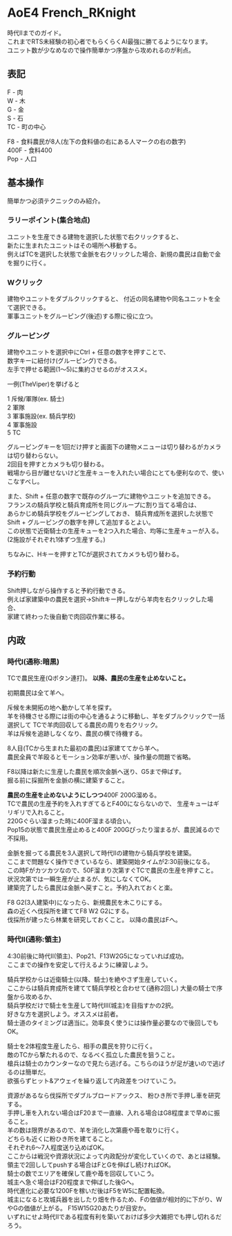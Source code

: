 # AoE4 French_RKnight

時代IIまでのガイド。  
これまでRTS未経験の初心者でもらくらくAI最強に勝てるようになります。  
ユニット数が少なめなので操作簡単かつ序盤から攻めれるのが利点。

## 表記
F - 肉  
W - 木  
G - 金  
S - 石  
TC - 町の中心  

F8 - 食料農民が8人(左下の食料値の右にある人マークの右の数字)  
400F - 食料400  
Pop - 人口  

## 基本操作
簡単かつ必須テクニックのみ紹介。
### ラリーポイント(集合地点)
ユニットを生産できる建物を選択した状態で右クリックすると、  
新たに生まれたユニットはその場所へ移動する。  
例えばTCを選択した状態で金脈を右クリックした場合、新規の農民は自動で金を掘りに行く。

### Wクリック
建物やユニットをダブルクリックすると、
付近の同名建物や同名ユニットを全て選択できる。  
軍事ユニットをグルーピング(後述)する際に役に立つ。

### グルーピング
建物やユニットを選択中にCtrl + 任意の数字を押すことで、  
数字キーに紐付け(グルーピング)できる。  
左手で押せる範囲(1～5)に集約させるのがオススメ。  

一例(TheViper)を挙げると  

1 斥候/軍隊(ex. 騎士)  
2 軍隊  
3 軍事施設(ex. 騎兵学校)  
4 軍事施設  
5 TC  

グルーピングキーを1回だけ押すと画面下の建物メニューは切り替わるがカメラは切り替わらない。  
2回目を押すとカメラも切り替わる。  
戦場から目が離せないけど生産キューを入れたい場合にとても便利なので、使いこなすべし。

また、Shift + 任意の数字で既存のグループに建物やユニットを追加できる。  
フランスの騎兵学校と騎兵育成所を同じグループに割り当てる場合は、  
あらかじめ騎兵学校をグルーピングしておき、
騎兵育成所を選択した状態でShift + グルーピングの数字を押して追加するとよい。  
この状態で近衛騎士の生産キューを2つ入れた場合、均等に生産キューが入る。  
(2施設がそれぞれ1体ずつ生産する。)

ちなみに、Hキーを押すとTCが選択されてカメラも切り替わる。

### 予約行動
Shift押しながら操作すると予約行動できる。  
例えば家建築中の農民を選択->Shiftキー押しながら羊肉を右クリックした場合、  
家建て終わった後自動で肉回収作業に移る。

## 内政
### 時代I(通称:暗黒)
TCで農民生産(Qボタン連打)。
**以降、農民の生産を止めないこと。**

初期農民は全て羊へ。

斥候を未開拓の地へ動かして羊を探す。  
羊を待機させる際には街の中心を通るように移動し、羊をダブルクリックで一括選択して
TCで羊肉回収してる農民の周りを右クリック。  
羊は斥候を追跡しなくなり、農民の横で待機する。

8人目(TCから生まれた最初の農民)は家建ててから羊へ。  
農民全員で羊殴るとモーション効率が悪いが、操作量の問題で省略。

F8以降は新たに生産した農民を順次金脈へ送り、G5まで伸ばす。  
掘る前に採掘所を金脈の横に建築すること。

**農民の生産を止めないようにしつつ**400F 200G溜める。  
TCで農民の生産予約を入れすぎてるとF400にならないので、
生産キューはギリギリで入れること。  
220Gぐらい溜まった時に400F溜まる頃合い。  
Pop15の状態で農民生産止めると400F 200Gぴったり溜まるが、農民減るので不採用。

金脈を掘ってる農民を3人選択して時代IIの建物から騎兵学校を建築。  
ここまで問題なく操作できているなら、建築開始タイムが2:30前後になる。  
この時Fがカツカツなので、50F溜まり次第すぐTCで農民の生産を押すこと。  
状況次第では一瞬生産が止まるが、気にしなくてOK。  
建築完了したら農民は金脈へ戻すこと。予約入れておくと楽。  

F8 G2(3人建築中)になったら、新規農民を木こりにする。  
森の近くへ伐採所を建ててF8 W2 G2にする。  
伐採所が建ったら林業を研究しておくこと。
以降の農民はFへ。  



### 時代II(通称:領主)
4:30前後に時代II(領主)、Pop21、F13W2G5になっていれば成功。  
ここまでの操作を安定して行えるように練習しよう。

騎兵学校からは近衛騎士(以降、騎士)を絶やさず生産していく。  
ここからは騎兵育成所を建てて騎兵学校と合わせて(通称2回し)
大量の騎士で序盤から攻めるか、  
騎兵学校だけで騎士を生産して時代III(城主)を目指すかの2択。  
好きな方を選択しよう。オススメは前者。  
騎士道のタイミングは適当に。効率良く使うには操作量必要なので後回しでもOK。

騎士を2体程度生産したら、相手の農民を狩りに行く。  
敵のTCから撃たれるので、なるべく孤立した農民を狙うこと。  
槍兵は騎士のカウンターなので見たら逃げる。こちらのほうが足が速いので逃げるのは簡単だ。  
欲張らずヒット&アウェイを繰り返して内政差をつけていこう。

資源があるなら伐採所でダブルブロードアックス、
粉ひき所で手押し車を研究する。  
手押し車を入れない場合はF20まで一直線、入れる場合はG8程度まで早めに振ること。  
羊の数は限界があるので、羊を消化し次第鹿や苺を取りに行く。  
どちらも近くに粉ひき所を建てること。   
それぞれ6～7人程度送り込めばOK。  
ここからは戦況や資源状況によって内政配分が変化していくので、あとは経験。  
領主で2回ししてpushする場合はFとGを伸ばし続ければOK。  
騎士の数でエリアを確保して鹿や苺を回収していこう。  
城主へ急ぐ場合はF20程度まで伸ばした後Gへ。  
時代進化に必要な1200Fを稼いだ後はF5をW5に配置転換。  
城主になると攻城兵器を出したり畑を作るため、Fの価値が相対的に下がり、WやGの価値が上がる。
F15W15G20あたりが目安か。  
いずれにせよ時代IIである程度有利を築いておけば多少大雑把でも押し切れるだろう。  